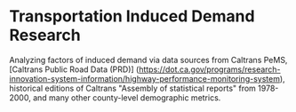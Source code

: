# Transportation Induced Demand Research

Analyzing factors of induced demand via data sources from Caltrans PeMS, [Caltrans Public Road Data (PRD)] (https://dot.ca.gov/programs/research-innovation-system-information/highway-performance-monitoring-system), historical editions of Caltrans "Assembly of statistical reports" from 1978-2000, and many other county-level demographic metrics.

